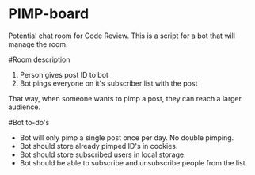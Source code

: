# PIMP-board
Potential chat room for Code Review. This is a script for a bot that will manage the room.

#Room description

1. Person gives post ID to bot
2. Bot pings everyone on it's subscriber list with the post

That way, when someone wants to pimp a post, they can reach a larger audience.

#Bot to-do's

- Bot will only pimp a single post once per day. No double pimping.
- Bot should store already pimped ID's in cookies.
- Bot should store subscribed users in local storage.
- Bot should be able to subscribe and unsubscribe people from the list.
